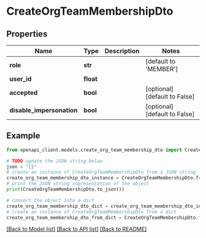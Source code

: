 # CreateOrgTeamMembershipDto


## Properties

Name | Type | Description | Notes
------------ | ------------- | ------------- | -------------
**role** | **str** |  | [default to 'MEMBER']
**user_id** | **float** |  | 
**accepted** | **bool** |  | [optional] [default to False]
**disable_impersonation** | **bool** |  | [optional] [default to False]

## Example

```python
from openapi_client.models.create_org_team_membership_dto import CreateOrgTeamMembershipDto

# TODO update the JSON string below
json = "{}"
# create an instance of CreateOrgTeamMembershipDto from a JSON string
create_org_team_membership_dto_instance = CreateOrgTeamMembershipDto.from_json(json)
# print the JSON string representation of the object
print(CreateOrgTeamMembershipDto.to_json())

# convert the object into a dict
create_org_team_membership_dto_dict = create_org_team_membership_dto_instance.to_dict()
# create an instance of CreateOrgTeamMembershipDto from a dict
create_org_team_membership_dto_from_dict = CreateOrgTeamMembershipDto.from_dict(create_org_team_membership_dto_dict)
```
[[Back to Model list]](../README.md#documentation-for-models) [[Back to API list]](../README.md#documentation-for-api-endpoints) [[Back to README]](../README.md)


